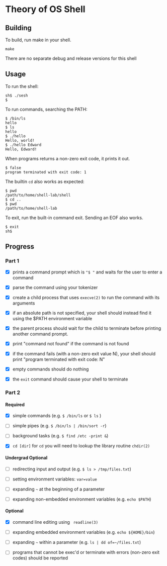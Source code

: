 # Theory of OS Shell

## Building

To build, run make in your shell.

```shell
make
```

There are no separate debug and release versions for this shell

## Usage

To run the shell:

```
sh$ ./sesh
$ 
```

To run commands, searching the PATH:

```
$ /bin/ls
hello
$ ls
hello
$ ./hello
Hello, world!
$ ./hello Edward
Hello, Edward!
```

When programs returns a non-zero exit code, it prints it out.

```
$ false
program terminated with exit code: 1
```

The builtin `cd` also works as expected:

```
$ pwd
/path/to/home/shell-lab/shell
$ cd ..
$ pwd
/path/to/home/shell-lab
```

To exit, run the built-in command exit. Sending an EOF also works.

```
$ exit
sh$ 
```

## Progress

### Part 1

- [x] prints a command prompt which is `"$ "` and waits for the user to enter a command

- [x] parse the command using your tokenizer

- [x] create a child process that uses `execve(2)` to run the command with its arguments

- [x] if an absolute path is not specified, your shell should instead find it using the $PATH environment variable

- [x] the parent process should wait for the child to terminate before printing another command prompt.

- [x] print "command not found" if the command is not found

- [x] if the command fails (with a non-zero exit value N), your shell should print "program terminated with exit code: N"

- [x] empty commands should do nothing

- [x] the `exit` command should cause your shell to terminate

### Part 2

#### Required

- [x] simple commands (e.g. `$ /bin/ls` or `$ ls` )

- [ ] simple pipes (e.g. `$ /bin/ls | /bin/sort -r`)

- [ ] background tasks (e.g. `$ find /etc -print &`)

- [x] `cd [dir]` for `cd` you will need to lookup the library routine `chdir(2)`

#### Undergrad Optional

- [ ] redirecting input and output (e.g. `$ ls > /tmp/files.txt`)

- [ ] setting environment variables: `var=value`

- [ ] expanding `~` at the beginning of a parameter

- [ ] expanding non-embedded environment variables (e.g. `echo $PATH`)

#### Optional

- [x] command line editing using ` readline(3)`

- [ ] expanding embedded environment variables (e.g. `echo ${HOME}/bin`)

- [ ] expanding `~` within a parameter (e.g. `ls | dd of=~/files.txt`)

- [ ] programs that cannot be exec'd or terminate with errors (non-zero exit codes) should be reported

